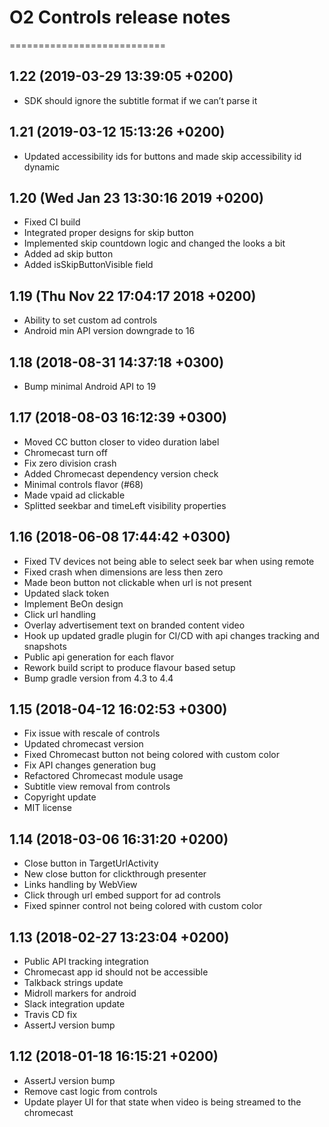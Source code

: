 # O2 Controls release notes
===========================

1.22 (2019-03-29 13:39:05 +0200)
--------------------------------
- SDK should ignore the subtitle format if we can’t parse it

1.21 (2019-03-12 15:13:26 +0200)
--------------------------------
- Updated accessibility ids for buttons and made skip accessibility id dynamic

1.20 (Wed Jan 23 13:30:16 2019 +0200)
-------------------------------------
- Fixed CI build
- Integrated proper designs for skip button
- Implemented skip countdown logic and changed the looks a bit
- Added ad skip button
- Added isSkipButtonVisible field

1.19 (Thu Nov 22 17:04:17 2018 +0200)
-------------------------------------
- Ability to set custom ad controls
- Android min API version downgrade to 16

1.18 (2018-08-31 14:37:18 +0300)
--------------------------------
- Bump minimal Android API to 19

1.17 (2018-08-03 16:12:39 +0300)
--------------------------------
- Moved CC button closer to video duration label
- Chromecast turn off
- Fix zero division crash
- Added Chromecast dependency version check
- Minimal controls flavor (#68)
- Made vpaid ad clickable
- Splitted seekbar and timeLeft visibility properties

1.16 (2018-06-08 17:44:42 +0300)
--------------------------------
- Fixed TV devices not being able to select seek bar when using remote
- Fixed crash when dimensions are less then zero
- Made beon button not clickable when url is not present
- Updated slack token
- Implement BeOn design
- Click url handling
- Overlay advertisement text on branded content video
- Hook up updated gradle plugin for CI/CD with api changes tracking and snapshots
- Public api generation for each flavor
- Rework build script to produce flavour based setup
- Bump gradle version from 4.3 to 4.4

1.15 (2018-04-12 16:02:53 +0300)
--------------------------------
- Fix issue with rescale of controls
- Updated chromecast version
- Fixed Chromecast button not being colored with custom color
- Fix API changes generation bug
- Refactored Chromecast module usage
- Subtitle view removal from controls
- Copyright update
- MIT license

1.14 (2018-03-06 16:31:20 +0200)
--------------------------------
- Close button in TargetUrlActivity
- New close button for clickthrough presenter
- Links handling by WebView
- Click through url embed support for ad controls
- Fixed spinner control not being colored with custom color

1.13 (2018-02-27 13:23:04 +0200)
--------------------------------
- Public API tracking integration
- Chromecast app id should not be accessible
- Talkback strings update
- Midroll markers for android
- Slack integration update
- Travis CD fix
- AssertJ version bump

1.12 (2018-01-18 16:15:21 +0200)
--------------------------------
- AssertJ version bump
- Remove cast logic from controls
- Update player UI for that state when video is being streamed to the chromecast
